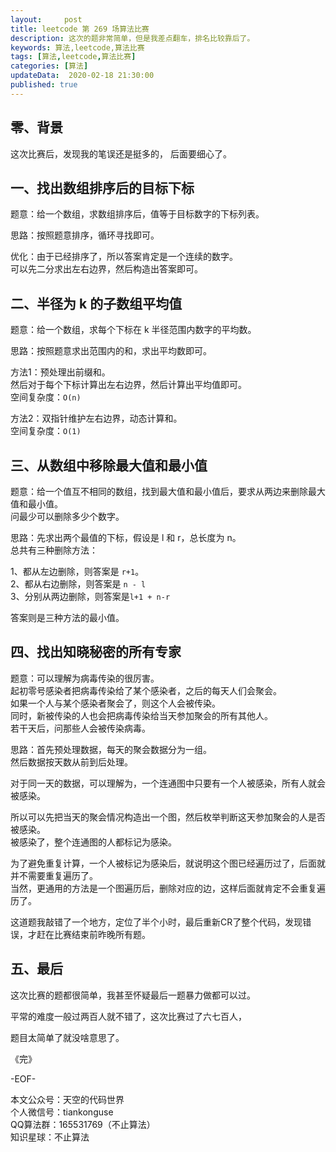 ```yaml
---   
layout:     post  
title: leetcode 第 269 场算法比赛  
description: 这次的题非常简单，但是我差点翻车，排名比较靠后了。       
keywords: 算法,leetcode,算法比赛  
tags: [算法,leetcode,算法比赛]    
categories: [算法]  
updateData:  2020-02-18 21:30:00  
published: true  
---  
```



## 零、背景  


这次比赛后，发现我的笔误还是挺多的， 后面要细心了。  


## 一、找出数组排序后的目标下标  


题意：给一个数组，求数组排序后，值等于目标数字的下标列表。  


思路：按照题意排序，循环寻找即可。  


优化：由于已经排序了，所以答案肯定是一个连续的数字。  
可以先二分求出左右边界，然后构造出答案即可。  


## 二、半径为 k 的子数组平均值  


题意：给一个数组，求每个下标在 k 半径范围内数字的平均数。  


思路：按照题意求出范围内的和，求出平均数即可。  


方法1：预处理出前缀和。  
然后对于每个下标计算出左右边界，然后计算出平均值即可。  
空间复杂度：`O(n)`  


方法2：双指针维护左右边界，动态计算和。  
空间复杂度：`O(1)`  


## 三、从数组中移除最大值和最小值  


题意：给一个值互不相同的数组，找到最大值和最小值后，要求从两边来删除最大值和最小值。  
问最少可以删除多少个数字。  


思路：先求出两个最值的下标，假设是 l 和 r，总长度为 n。  
总共有三种删除方法： 

1、都从左边删除，则答案是 `r+1`。  
2、都从右边删除，则答案是 `n - l`  
3、分别从两边删除，则答案是`l+1 + n-r`  


答案则是三种方法的最小值。  


## 四、找出知晓秘密的所有专家  


题意：可以理解为病毒传染的很厉害。  
起初零号感染者把病毒传染给了某个感染者，之后的每天人们会聚会。  
如果一个人与某个感染者聚会了，则这个人会被传染。  
同时，新被传染的人也会把病毒传染给当天参加聚会的所有其他人。  
若干天后，问那些人会被传染病毒。  


思路：首先预处理数据，每天的聚会数据分为一组。  
然后数据按天数从前到后处理。  


对于同一天的数据，可以理解为，一个连通图中只要有一个人被感染，所有人就会被感染。  


所以可以先把当天的聚会情况构造出一个图，然后枚举判断这天参加聚会的人是否被感染。  
被感染了，整个连通图的人都标记为感染。  


为了避免重复计算，一个人被标记为感染后，就说明这个图已经遍历过了，后面就并不需要重复遍历了。  
当然，更通用的方法是一个图遍历后，删除对应的边，这样后面就肯定不会重复遍历了。  


这道题我敲错了一个地方，定位了半个小时，最后重新CR了整个代码，发现错误，才赶在比赛结束前昨晚所有题。  


## 五、最后  


这次比赛的题都很简单，我甚至怀疑最后一题暴力做都可以过。   


平常的难度一般过两百人就不错了，这次比赛过了六七百人，


题目太简单了就没啥意思了。  



《完》  


-EOF-  



本文公众号：天空的代码世界  
个人微信号：tiankonguse  
QQ算法群：165531769（不止算法）  
知识星球：不止算法  

